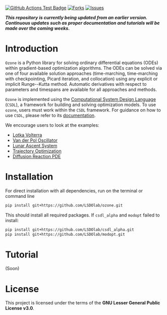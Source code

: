 [![GitHub Actions Test Badge](https://github.com/LSDOlab/ozone/actions/workflows/actions.yml/badge.svg)](https://github.com/ozone/ozone/.github)
[![Forks](https://img.shields.io/github/forks/LSDOlab/ozone.svg)](https://github.com/LSDOlab/ozone/network)
[![Issues](https://img.shields.io/github/issues/LSDOlab/ozone.svg)](https://github.com/LSDOlab/ozone/issues)

**_This repository is currently being updated from an earlier version. Continuous updates such as proper documentation and tutorials will be made over the coming weeks._**

# Introduction
`Ozone` is a Python library for solving ordinary differential equations (ODEs) within gradient-based optimization algorithms. The ODEs can be solved via one of four available solution approaches (time-marching, time-marching with checkpointing, Picard iteration, and collocation) using any explicit or implicit Runge--Kutta method. Automatic derivatives with respect to parameters and timespans are available for all approaches and methods.

`Ozone` is implemented using the [Computational System Design Language](https://github.com/LSDOlab/CSDL_alpha) (`CSDL`), a framework for building and solving optimization models. To use `ozone`, users must work within the `CSDL` framework. For guidance on how to use `CSDL`, please refer to its [documentation](https://csdl-alpha.readthedocs.io/en/latest/).

We encourage users to look at the examples:
* [Lotka Volterra](examples/simple_examples/lotka_volterra.py)
* [Van der Pol Oscillator](examples/paper_examples/2_van_der_pol_oscillator.py)
* [Lunar Ascent System](examples/paper_examples/1_lunar_ascent.py)
* [Trajectory Optimization](examples/paper_examples/3_trajectory_optimization.py)
* [Diffusion Reaction PDE](example/paper_examples/4_nonlinear_diffusion_reaction.py)

# Installation
For direct installation with all dependencies, run on the terminal or command line
```sh
pip install git+https://github.com/LSDOlab/ozone.git
```
This should install all required packages.
If `csdl_alpha` and `modopt` failed to install:
```sh
pip install git+https://github.com/LSDOlab/csdl_alpha.git
pip install git+https://github.com/LSDOlab/modopt.git
```

# Tutorial
(Soon)

# License
This project is licensed under the terms of the **GNU Lesser General Public License v3.0**.